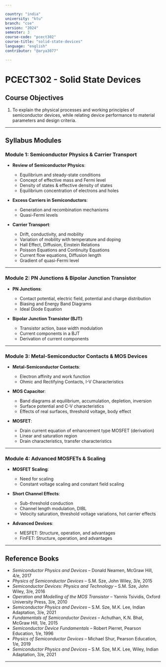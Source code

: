 ```yaml
---

country: "india"
university: "ktu"
branch: "cse"
version: "2024"
semester: 3
course-code: "pcect302"
course-title: "solid-state-devices"
language: "english"
contributor: "@arya3077"

---
```


# PCECT302 - Solid State Devices

## Course Objectives

1. To explain the physical processes and working principles of semiconductor devices, while relating device performance to material parameters and design criteria.  

---

## Syllabus Modules

### Module 1: Semiconductor Physics & Carrier Transport 

- **Review of Semiconductor Physics**:  
  - Equilibrium and steady-state conditions  
  - Concept of effective mass and Fermi level  
  - Density of states & effective density of states  
  - Equilibrium concentration of electrons and holes  

- **Excess Carriers in Semiconductors**:  
  - Generation and recombination mechanisms  
  - Quasi-Fermi levels  

- **Carrier Transport**:  
  - Drift, conductivity, and mobility  
  - Variation of mobility with temperature and doping  
  - Hall Effect, Diffusion, Einstein Relations  
  - Poisson Equations and Continuity Equations  
  - Current flow equations, Diffusion length  
  - Gradient of quasi-Fermi level  

---

### Module 2: PN Junctions & Bipolar Junction Transistor 

- **PN Junctions**:  
  - Contact potential, electric field, potential and charge distribution  
  - Biasing and Energy Band Diagrams  
  - Ideal Diode Equation  

- **Bipolar Junction Transistor (BJT)**:  
  - Transistor action, base width modulation  
  - Current components in a BJT  
  - Derivation of current components  

---

### Module 3: Metal-Semiconductor Contacts & MOS Devices 
- **Metal-Semiconductor Contacts**:  
  - Electron affinity and work function  
  - Ohmic and Rectifying Contacts, I-V Characteristics  

- **MOS Capacitor**:  
  - Band diagrams at equilibrium, accumulation, depletion, inversion  
  - Surface potential and C-V characteristics  
  - Effects of real surfaces, threshold voltage, body effect  

- **MOSFET**:  
  - Drain current equation of enhancement type MOSFET (derivation)  
  - Linear and saturation region  
  - Drain characteristics, transfer characteristics  

---

### Module 4: Advanced MOSFETs & Scaling

- **MOSFET Scaling**:  
  - Need for scaling  
  - Constant voltage scaling and constant field scaling  

- **Short Channel Effects**:  
  - Sub-threshold conduction  
  - Channel length modulation, DIBL  
  - Velocity saturation, threshold voltage variations, hot carrier effects  

- **Advanced Devices**:  
  - MESFET: Structure, operation, and advantages  
  - FinFET: Structure, operation, and advantages  

---

## Reference Books

- *Semiconductor Physics and Devices* – Donald Neamen, McGraw Hill, 4/e, 2017  
- *Physics of Semiconductor Devices* – S.M. Sze, John Wiley, 3/e, 2015  
- *Semiconductor Devices: Physics and Technology* – S.M. Sze, John Wiley, 3/e, 2016  
- *Operation and Modelling of the MOS Transistor* – Yannis Tsividis, Oxford University Press, 3/e, 2010  
- *Semiconductor Physics and Devices* – S.M. Sze, M.K. Lee, Indian Adaptation, 3/e, 2021  
- *Fundamentals of Semiconductor Devices* – Achuthan, K.N. Bhat, McGraw Hill, 1/e, 2015  
- *Semiconductor Device Fundamentals* – Robert Pierret, Pearson Education, 1/e, 1996  
- *Physics of Semiconductor Devices* – Michael Shur, Pearson Education, 1/e, 2019  
- *Semiconductor Physics and Devices* – S.M. Sze, M.K. Lee, Wiley, Indian Adaptation, 3/e, 2021  

---
